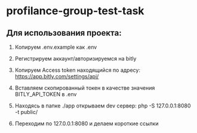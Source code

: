 # profilance-group-test-task

## Для использования проекта:
1. Копируем .env.example как .env

2. Регистрируем аккаунт/авторизируемся на bitly

3. Копируем Access token находящийся по адресу: https://app.bitly.com/settings/api/

4. Вставляем скопированный токен в качестве значения BITLY_API_TOKEN в .env

5. Находясь в папке ./app открываем dev сервер:  php -S 127.0.0.1:8080 -t public/

6. Переходим по 127.0.0.1:8080 и делаем короткие ссылки

